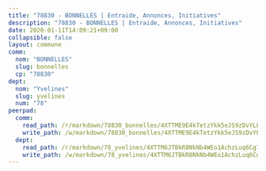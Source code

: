 ```yaml
---
title: "78830 - BONNELLES | Entraide, Annonces, Initiatives"
description: "78830 - BONNELLES | Entraide, Annonces, Initiatives"
date: 2020-01-11T14:09:21+09:00
collapsible: false
layout: commune
comm:
  nom: "BONNELLES"
  slug: bonnelles
  cp: "78830"
dept:
  nom: "Yvelines"
  slug: yvelines
  num: "78"
peerpad:
  comm:
    read_path: /r/markdown/78830_bonnelles/4XTTME9E4kTetzYkk5eJS9zDvYLLH9QS1j7rsCWQrYo3m6X7P
    write_path: /w/markdown/78830_bonnelles/4XTTME9E4kTetzYkk5eJS9zDvYLLH9QS1j7rsCWQrYo3m6X7P-K3TgUjk5YwUTXN4VVmjECKb16wox2Ef5XaY4ZFohZZVXzU4CDJZh25311XoEreUuSvfawL6FaRsKg7MaBS2h5uHYJhqXxXytyZmtnhiDrxkpXCKE299wAdP2776tjmS3Prv3UdtV
  dept:
    read_path: /r/markdown/78_yvelines/4XTTM6JTBkR8NkNb4WEo1AchzLuq6Cg73ydg7w9pErcQZA13p
    write_path: /w/markdown/78_yvelines/4XTTM6JTBkR8NkNb4WEo1AchzLuq6Cg73ydg7w9pErcQZA13p-K3TgUBFRQCPZwoWqJkunXeSjdgbtU3xzUSsui8DBc3rCTw6mbo4gNvfQRdE99JD3AnVW7fzseq687LKfGWCfAPajih5ByiZ3SpFz1r449oWaDnM5BHKZTbYtf6pEhRvzWbcazhrS
---
```


